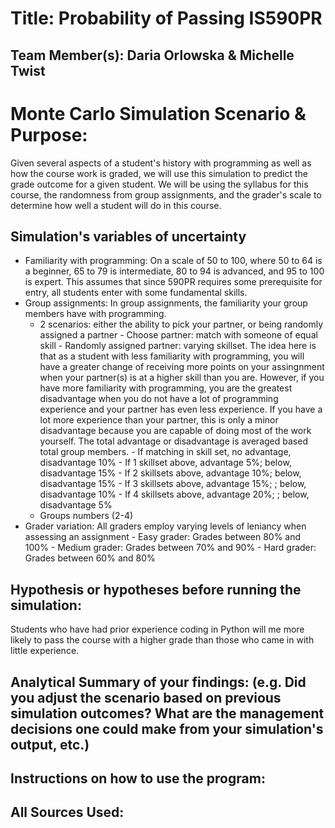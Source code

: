 # Title: Probability of Passing IS590PR

## Team Member(s):  Daria Orlowska & Michelle Twist

# Monte Carlo Simulation Scenario & Purpose:
Given several aspects of a student's history with programming as well as how the course work is graded, we will use this simulation to predict the grade outcome for a given student. We will be using the syllabus for this course, the randomness from group assignments, and the grader's scale to determine how well a student will do in this course. 

## Simulation's variables of uncertainty
* Familiarity with programming: On a scale of 50 to 100, where 50 to 64 is a beginner, 65 to 79 is intermediate, 80 to 94 is advanced, and 95 to 100 is expert. This assumes that since 590PR requires some prerequisite for entry, all students enter with some fundamental skills.
* Group assignments: In group assignments, the familiarity your group members have with programming.
  * 2 scenarios: either the ability to pick your partner, or being randomly assigned a partner - Choose partner: match with someone of    equal skill - Randomly assigned partner: varying skillset. The idea here is that as a student with less familiarity with programming, you will have a greater change of receiving more points on your assingnment when your partner(s) is at a higher skill than you are. However, if you have more familiarity with programming, you are the greatest disadvantage when you do not have a lot of programming experience and your partner has even less experience. If you have a lot more experience than your partner, this is only a minor disadvantage because you are capable of doing most of the work yourself. The total advantage or disadvantage is averaged based total group members. - If matching in skill set, no advantage, disadvantage 10% - If 1 skillset above, advantage 5%; below, disadvantage 15% - If 2 skillsets above, advantage 10%; below, disadvantage 15% - If 3 skillsets above, advantage 15%; ; below, disadvantage 10% - If 4 skillsets above, advantage 20%; ; below, disadvantage 5%
  * Groups numbers (2-4)
* Grader variation: All graders employ varying levels of leniancy when assessing an assignment - Easy grader: Grades between 80% and 100% - Medium grader: Grades between 70% and 90% - Hard grader: Grades between 60% and 80%

## Hypothesis or hypotheses before running the simulation:
Students who have had prior experience coding in Python will me more likely to pass the course with a higher grade than those who came in with little experience. 

## Analytical Summary of your findings: (e.g. Did you adjust the scenario based on previous simulation outcomes?  What are the management decisions one could make from your simulation's output, etc.)

## Instructions on how to use the program:

## All Sources Used:
